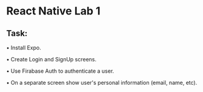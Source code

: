 # React Native Lab 1

## Task:

• Install Expo.

• Create Login and SignUp screens.

• Use Firabase Auth to authenticate a user.

• On a separate screen show user's personal information (email, name, etc).
